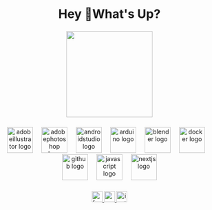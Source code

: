 <h1 align="center">Hey 👋What's Up?</h1>

###

<div align="center">
  <img height="200" src="https://avatars.githubusercontent.com/u/171944161?v=4"  />
</div>

###

<div align="center">
  <img src="https://skillicons.dev/icons?i=ai" height="60" alt="adobeillustrator logo"  />
  <img width="12" />
  <img src="https://skillicons.dev/icons?i=ps" height="60" alt="adobephotoshop logo"  />
  <img width="12" />
  <img src="https://skillicons.dev/icons?i=androidstudio" height="60" alt="androidstudio logo"  />
  <img width="12" />
  <img src="https://skillicons.dev/icons?i=arduino" height="60" alt="arduino logo"  />
  <img width="12" />
  <img src="https://skillicons.dev/icons?i=blender" height="60" alt="blender logo"  />
  <img width="12" />
  <img src="https://skillicons.dev/icons?i=docker" height="60" alt="docker logo"  />
  <img width="12" />
  <img src="https://skillicons.dev/icons?i=github" height="60" alt="github logo"  />
  <img width="12" />
  <img src="https://skillicons.dev/icons?i=js" height="60" alt="javascript logo"  />
  <img width="12" />
  <img src="https://skillicons.dev/icons?i=nextjs" height="60" alt="nextjs logo"  />
</div>

###

<div align="center">
  <a href="https://www.facebook.com/niff1er.3oy" target="_blank">
    <img src="https://img.shields.io/static/v1?message=Facebook&logo=facebook&label=&color=1877F2&logoColor=white&labelColor=&style=for-the-badge" height="25" alt="facebook logo"  />
  </a>
  <a href="niff1er.3oy@gmail.com" target="_blank">
    <img src="https://img.shields.io/static/v1?message=Gmail&logo=gmail&label=&color=D14836&logoColor=white&labelColor=&style=for-the-badge" height="25" alt="gmail logo"  />
  </a>
  <a href="https://www.instagram.com/niff1er.3oy" target="_blank">
    <img src="https://img.shields.io/static/v1?message=Instagram&logo=instagram&label=&color=E4405F&logoColor=white&labelColor=&style=for-the-badge" height="25" alt="instagram logo"  />
  </a>
</div>

###
